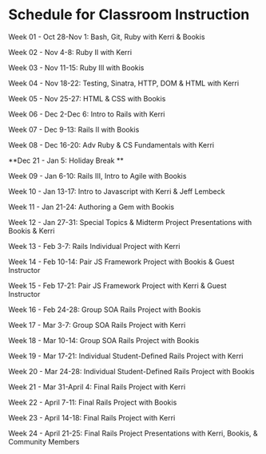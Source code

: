 Schedule for Classroom Instruction
==================================

Week 01 - Oct 28-Nov 1: Bash, Git, Ruby with Kerri & Bookis

Week 02 - Nov 4-8: Ruby II with Kerri

Week 03 - Nov 11-15: Ruby III with Bookis 

Week 04 - Nov 18-22: Testing, Sinatra, HTTP, DOM & HTML with Kerri

Week 05 - Nov 25-27: HTML & CSS with Bookis 

Week 06 - Dec 2-Dec 6: Intro to Rails with Kerri

Week 07 - Dec 9-13: Rails II with Bookis 

Week 08 - Dec 16-20: Adv Ruby & CS Fundamentals with Kerri 

**Dec 21 - Jan 5: Holiday Break **

Week 09 - Jan 6-10: Rails III, Intro to Agile with Bookis

Week 10 - Jan 13-17: Intro to Javascript with Kerri & Jeff Lembeck

Week 11 - Jan 21-24: Authoring a Gem with Bookis

Week 12 - Jan 27-31: Special Topics & Midterm Project Presentations with Bookis & Kerri

Week 13 - Feb 3-7: Rails Individual Project with Kerri

Week 14 - Feb 10-14: Pair JS Framework Project with Bookis & Guest Instructor

Week 15 - Feb 17-21: Pair JS Framework Project with Kerri & Guest Instructor

Week 16 - Feb 24-28: Group SOA Rails Project with Bookis

Week 17 - Mar 3-7: Group SOA Rails Project with Kerri

Week 18 - Mar 10-14: Group SOA Rails Project with Bookis

Week 19 - Mar 17-21: Individual Student-Defined Rails Project with Kerri

Week 20 - Mar 24-28: Individual Student-Defined Rails Project with Bookis

Week 21 - Mar 31-April 4: Final Rails Project with Kerri

Week 22 - April 7-11: Final Rails Project with Bookis

Week 23 - April 14-18: Final Rails Project with Kerri

Week 24 - April 21-25: Final Rails Project Presentations with Kerri, Bookis, & Community Members 